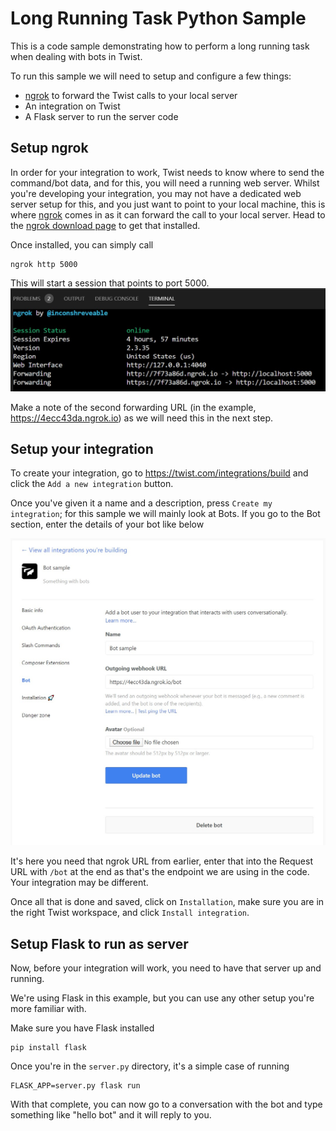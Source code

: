 # Long Running Task Python Sample

This is a code sample demonstrating how to perform a long running task when dealing with bots in Twist.

To run this sample we will need to setup and configure a few things:
- [ngrok](https://ngrok.com/) to forward the Twist calls to your local server
- An integration on Twist
- A Flask server to run the server code

## Setup ngrok

In order for your integration to work, Twist needs to know where to send the command/bot data, and for this, you will need a running web server. Whilst you're developing your integration, you may not have a dedicated web server setup for this, and you just want to point to your local machine, this is where [ngrok](https://ngrok.com/) comes in as it can forward the call to your local server. Head to the [ngrok download page](https://ngrok.com/download) to get that installed.

Once installed, you can simply call
```
ngrok http 5000
```

This will start a session that points to port 5000.
![](../images/ngrok.jpg)

Make a note of the second forwarding URL (in the example, https://4ecc43da.ngrok.io) as we will need this in the next step.

## Setup your integration

To create your integration, go to https://twist.com/integrations/build and click the `Add a new integration` button.

Once you've given it a name and a description, press `Create my integration`; for this sample we will mainly look at Bots. If you go to the Bot section, enter the details of your bot like below

![](../images/bot_config.jpg)

It's here you need that ngrok URL from earlier, enter that into the Request URL with `/bot` at the end as that's the endpoint we are using in the code. Your integration may be different.

Once all that is done and saved, click on `Installation`, make sure you are in the right Twist workspace, and click `Install integration`.

## Setup Flask to run as server

Now, before your integration will work, you need to have that server up and running. 

We're using Flask in this example, but you can use any other setup you're more familiar with. 

Make sure you have Flask installed
```
pip install flask
```

Once you're in the `server.py` directory, it's a simple case of running
```
FLASK_APP=server.py flask run
```

With that complete, you can now go to a conversation with the bot and type something like "hello bot" and it will reply to you.